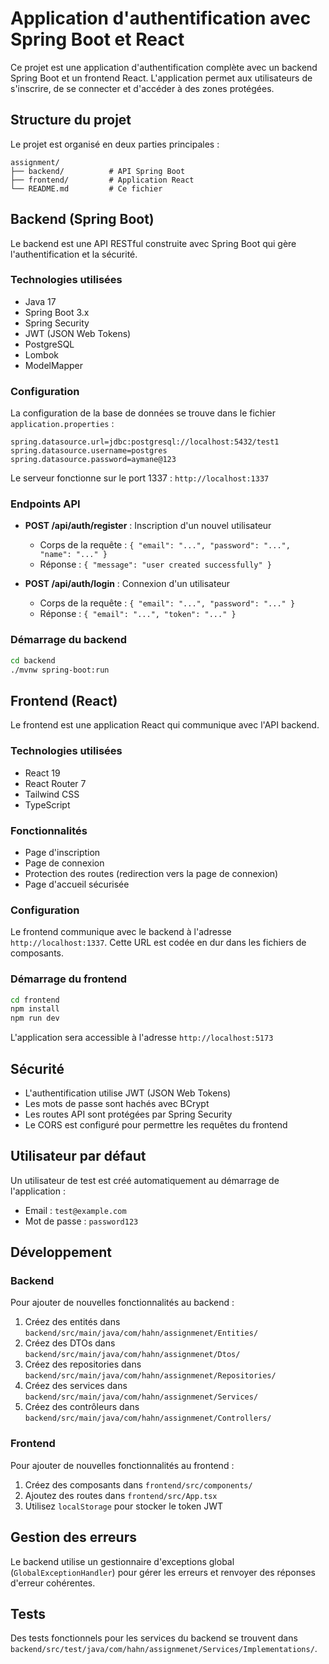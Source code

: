 # Application d'authentification avec Spring Boot et React

Ce projet est une application d'authentification complète avec un backend Spring Boot et un frontend React. L'application permet aux utilisateurs de s'inscrire, de se connecter et d'accéder à des zones protégées.

## Structure du projet

Le projet est organisé en deux parties principales :

```
assignment/
├── backend/          # API Spring Boot
├── frontend/         # Application React
└── README.md         # Ce fichier
```

## Backend (Spring Boot)

Le backend est une API RESTful construite avec Spring Boot qui gère l'authentification et la sécurité.

### Technologies utilisées

- Java 17
- Spring Boot 3.x
- Spring Security
- JWT (JSON Web Tokens)
- PostgreSQL
- Lombok
- ModelMapper

### Configuration

La configuration de la base de données se trouve dans le fichier `application.properties` :

```properties
spring.datasource.url=jdbc:postgresql://localhost:5432/test1
spring.datasource.username=postgres
spring.datasource.password=aymane@123
```

Le serveur fonctionne sur le port 1337 : `http://localhost:1337`

### Endpoints API

- **POST /api/auth/register** : Inscription d'un nouvel utilisateur
  - Corps de la requête : `{ "email": "...", "password": "...", "name": "..." }`
  - Réponse : `{ "message": "user created successfully" }`

- **POST /api/auth/login** : Connexion d'un utilisateur
  - Corps de la requête : `{ "email": "...", "password": "..." }`
  - Réponse : `{ "email": "...", "token": "..." }`

### Démarrage du backend

```bash
cd backend
./mvnw spring-boot:run
```

## Frontend (React)

Le frontend est une application React qui communique avec l'API backend.

### Technologies utilisées

- React 19
- React Router 7
- Tailwind CSS
- TypeScript

### Fonctionnalités

- Page d'inscription
- Page de connexion
- Protection des routes (redirection vers la page de connexion)
- Page d'accueil sécurisée

### Configuration

Le frontend communique avec le backend à l'adresse `http://localhost:1337`. Cette URL est codée en dur dans les fichiers de composants.

### Démarrage du frontend

```bash
cd frontend
npm install
npm run dev
```

L'application sera accessible à l'adresse `http://localhost:5173`

## Sécurité

- L'authentification utilise JWT (JSON Web Tokens)
- Les mots de passe sont hachés avec BCrypt
- Les routes API sont protégées par Spring Security
- Le CORS est configuré pour permettre les requêtes du frontend

## Utilisateur par défaut

Un utilisateur de test est créé automatiquement au démarrage de l'application :

- Email : `test@example.com`
- Mot de passe : `password123`

## Développement

### Backend

Pour ajouter de nouvelles fonctionnalités au backend :

1. Créez des entités dans `backend/src/main/java/com/hahn/assignmenet/Entities/`
2. Créez des DTOs dans `backend/src/main/java/com/hahn/assignmenet/Dtos/`
3. Créez des repositories dans `backend/src/main/java/com/hahn/assignmenet/Repositories/`
4. Créez des services dans `backend/src/main/java/com/hahn/assignmenet/Services/`
5. Créez des contrôleurs dans `backend/src/main/java/com/hahn/assignmenet/Controllers/`

### Frontend

Pour ajouter de nouvelles fonctionnalités au frontend :

1. Créez des composants dans `frontend/src/components/`
2. Ajoutez des routes dans `frontend/src/App.tsx`
3. Utilisez `localStorage` pour stocker le token JWT

## Gestion des erreurs

Le backend utilise un gestionnaire d'exceptions global (`GlobalExceptionHandler`) pour gérer les erreurs et renvoyer des réponses d'erreur cohérentes.

## Tests

Des tests fonctionnels pour les services du backend se trouvent dans `backend/src/test/java/com/hahn/assignmenet/Services/Implementations/`.
